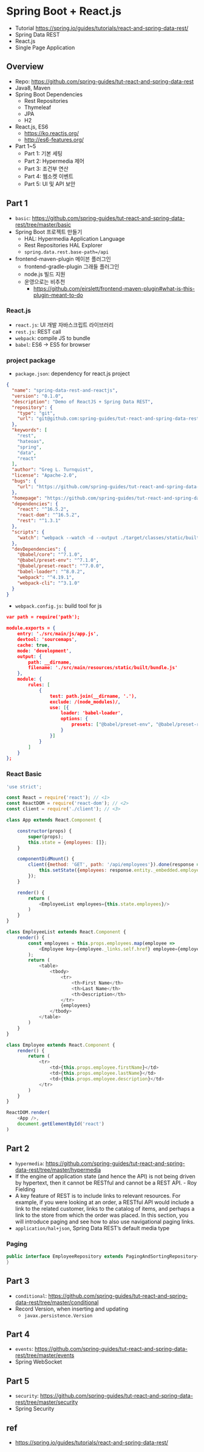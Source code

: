 # Spring Boot + React.js
* Tutorial https://spring.io/guides/tutorials/react-and-spring-data-rest/
* Spring Data REST
* React.js
* Single Page Application

## Overview
* Repo: https://github.com/spring-guides/tut-react-and-spring-data-rest
* Java8, Maven
* Spring Boot Dependencies
  * Rest Repositories
  * Thymeleaf
  * JPA
  * H2
* React.js, ES6
  * https://ko.reactjs.org/
  * http://es6-features.org/
* Part 1~5
  * Part 1: 기본 세팅
  * Part 2: Hypermedia 제어
  * Part 3: 조건부 연산
  * Part 4: 웹소켓 이벤트
  * Part 5: UI 및 API 보안

## Part 1
* `basic`: https://github.com/spring-guides/tut-react-and-spring-data-rest/tree/master/basic
* Spring Boot 프로젝트 만들기
  * HAL: Hypermedia Application Language
  * Rest Repositories HAL Explorer
  * `spring.data.rest.base-path=/api`
* frontend-maven-plugin 메이븐 플러그인
  * frontend-gradle-plugin 그래들 플러그인
  * node.js 빌드 지원
  * 운영으로는 비추천
    * https://github.com/eirslett/frontend-maven-plugin#what-is-this-plugin-meant-to-do

### React.js
* `react.js`: UI 개발 자바스크립트 라이브러리
* `rest.js`: REST call
* `webpack`: compile JS to bundle
* `babel`: ES6 -> ES5 for browser

### project package
* `package.json`: dependency for react.js project

```json
{
  "name": "spring-data-rest-and-reactjs",
  "version": "0.1.0",
  "description": "Demo of ReactJS + Spring Data REST",
  "repository": {
    "type": "git",
    "url": "git@github.com:spring-guides/tut-react-and-spring-data-rest.git"
  },
  "keywords": [
    "rest",
    "hateoas",
    "spring",
    "data",
    "react"
  ],
  "author": "Greg L. Turnquist",
  "license": "Apache-2.0",
  "bugs": {
    "url": "https://github.com/spring-guides/tut-react-and-spring-data-rest/issues"
  },
  "homepage": "https://github.com/spring-guides/tut-react-and-spring-data-rest",
  "dependencies": {
    "react": "^16.5.2",
    "react-dom": "^16.5.2",
    "rest": "^1.3.1"
  },
  "scripts": {
    "watch": "webpack --watch -d --output ./target/classes/static/built/bundle.js"
  },
  "devDependencies": {
    "@babel/core": "^7.1.0",
    "@babel/preset-env": "^7.1.0",
    "@babel/preset-react": "^7.0.0",
    "babel-loader": "^8.0.2",
    "webpack": "^4.19.1",
    "webpack-cli": "^3.1.0"
  }
}
```

* `webpack.config.js`: build tool for js

```json
var path = require('path');

module.exports = {
    entry: './src/main/js/app.js',
    devtool: 'sourcemaps',
    cache: true,
    mode: 'development',
    output: {
        path: __dirname,
        filename: './src/main/resources/static/built/bundle.js'
    },
    module: {
        rules: [
            {
                test: path.join(__dirname, '.'),
                exclude: /(node_modules)/,
                use: [{
                    loader: 'babel-loader',
                    options: {
                        presets: ["@babel/preset-env", "@babel/preset-react"]
                    }
                }]
            }
        ]
    }
};
```

### React Basic
```js
'use strict';

const React = require('react'); // <1>
const ReactDOM = require('react-dom'); // <2>
const client = require('./client'); // <3>

class App extends React.Component {

	constructor(props) {
		super(props);
		this.state = {employees: []};
	}

	componentDidMount() {
		client({method: 'GET', path: '/api/employees'}).done(response => {
			this.setState({employees: response.entity._embedded.employees});
		});
	}

	render() {
		return (
			<EmployeeList employees={this.state.employees}/>
		)
	}
}

class EmployeeList extends React.Component {
	render() {
		const employees = this.props.employees.map(employee =>
			<Employee key={employee._links.self.href} employee={employee}/>
		);
		return (
			<table>
				<tbody>
					<tr>
						<th>First Name</th>
						<th>Last Name</th>
						<th>Description</th>
					</tr>
					{employees}
				</tbody>
			</table>
		)
	}
}

class Employee extends React.Component {
	render() {
		return (
			<tr>
				<td>{this.props.employee.firstName}</td>
				<td>{this.props.employee.lastName}</td>
				<td>{this.props.employee.description}</td>
			</tr>
		)
	}
}

ReactDOM.render(
	<App />,
	document.getElementById('react')
)
```

## Part 2
* `hypermedia`: https://github.com/spring-guides/tut-react-and-spring-data-rest/tree/master/hypermedia
* If the engine of application state (and hence the API) is not being driven by hypertext, then it cannot be RESTful and cannot be a REST API. - Roy Fielding
* A key feature of REST is to include links to relevant resources. For example, if you were looking at an order, a RESTful API would include a link to the related customer, links to the catalog of items, and perhaps a link to the store from which the order was placed. In this section, you will introduce paging and see how to also use navigational paging links.
* `application/hal+json`, Spring Data REST’s default media type

### Paging
```java
public interface EmployeeRepository extends PagingAndSortingRepository<Employee, Long> {
}
```

## Part 3
* `conditional`: https://github.com/spring-guides/tut-react-and-spring-data-rest/tree/master/conditional
* Record Version, when inserting and updating
  * `javax.persistence.Version`

## Part 4
* `events`: https://github.com/spring-guides/tut-react-and-spring-data-rest/tree/master/events
* Spring WebSocket

## Part 5
* `security`: https://github.com/spring-guides/tut-react-and-spring-data-rest/tree/master/security
* Spring Security

## ref
* https://spring.io/guides/tutorials/react-and-spring-data-rest/

